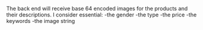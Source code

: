 The back end will receive base 64 encoded images for the products and their descriptions.
I consider essential:
-the gender
-the type
-the price
-the keywords
-the image string
